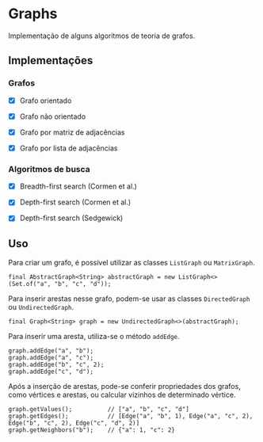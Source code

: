 # Graphs

Implementação de alguns algoritmos de teoria de grafos.

## Implementações

### Grafos

- [x] Grafo orientado

- [x] Grafo não orientado

- [x] Grafo por matriz de adjacências

- [x] Grafo por lista de adjacências

### Algoritmos de busca

 - [x] Breadth-first search (Cormen et al.)
 
 - [x] Depth-first search (Cormen et al.)
 
 - [x] Depth-first search (Sedgewick)
 
## Uso

Para criar um grafo, é possível utilizar as classes `ListGraph` ou `MatrixGraph`.

    final AbstractGraph<String> abstractGraph = new ListGraph<>(Set.of("a", "b", "c", "d"));
   
Para inserir arestas nesse grafo, podem-se usar as classes `DirectedGraph` ou `UndirectedGraph`.

    final Graph<String> graph = new UndirectedGraph<>(abstractGraph);
    
Para inserir uma aresta, utiliza-se o método `addEdge`.

    graph.addEdge("a", "b");
    graph.addEdge("a", "c");
    graph.addEdge("b", "c", 2);
    graph.addEdge("c", "d");
    
Após a inserção de arestas, pode-se conferir propriedades dos grafos, como vértices e arestas, ou calcular vizinhos de determinado vértice.

    graph.getValues();          // ["a", "b", "c", "d"]
    graph.getEdges();           // [Edge("a", "b", 1), Edge("a", "c", 2), Edge("b", "c", 2), Edge("c", "d", 2)]
    graph.getNeighbors("b");    // {"a": 1, "c": 2}
